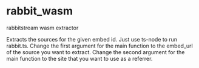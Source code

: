# rabbit_wasm
rabbitstream wasm extractor

Extracts the sources for the given embed id.
Just use ts-node to run rabbit.ts.
Change the first argument for the main function to the embed_url of the source you want to extract.
Change the second argument for the main function to the site that you want to use as a referrer.
